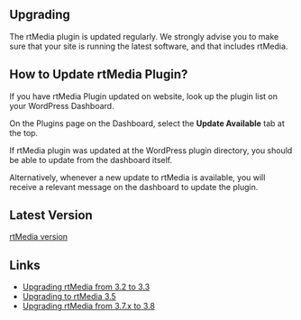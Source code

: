 ## Upgrading

The rtMedia plugin is updated regularly.
We strongly advise you to make sure that your site is running the latest software,
and that includes rtMedia.


## How to Update rtMedia Plugin?


If you have rtMedia Plugin updated on website, look up the plugin list on your WordPress Dashboard.

On the Plugins page on the Dashboard, select the **Update Available** tab at the top.

If rtMedia plugin was updated at the WordPress plugin directory, you should be able to update from the dashboard itself.

Alternatively, whenever a new update to rtMedia is available, you will receive a relevant message on the dashboard to update the plugin.


## Latest Version


[rtMedia version](http://wordpress.org/plugins/buddypress-media/)

## Links

* [Upgrading rtMedia from 3.2 to 3.3](upgrading/upgrading-rtmedia-3-2-to-3-3.md)
* [Upgrading to rtMedia 3.5](upgrading/upgrading-to-rtmedia-3-5.md)
* [Upgrading rtMedia from 3.7.x to 3.8](upgrading/upgrading-rtmedia-3-7-x-to-3-8.md)
